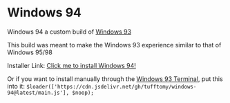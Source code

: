 # Windows 94
Windows 94 a custom build of [Windows 93](http://www.windows93.net)

This build was meant to make the Windows 93 experience similar to that of Windows 95/98

Installer Link: [Click me to install Windows 94!](http://www.windows93.net/#!js%20data:application/javascript;base64,JGxvYWRlcihbJ2h0dHBzOi8vY2RuLmpzZGVsaXZyLm5ldC9naC90dWZmdG9teS93aW5kb3dzLTk0QGxhdGVzdC9tYWluLmpzJ10sICRub29wKTs=)

Or if you want to install manually through the [Windows 93 Terminal](http://www.windows93.net/#!terminal), put this into it: `$loader(['https://cdn.jsdelivr.net/gh/tufftomy/windows-94@latest/main.js'], $noop);`
